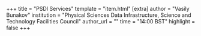 +++
title = "PSDI Services"
template = "item.html"
[extra]
author = "Vasily Bunakov"
institution = "Physical Sciences Data Infrastructure, Science and Technology Facilities Council"
author_url = ""
time = "14:00 BST"
highlight = false
+++